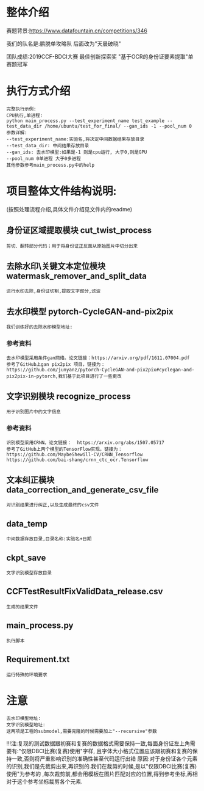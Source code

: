 
# 整体介绍
  赛题背景:https://www.datafountain.cn/competitions/346 
  
  我们的队名是:鹏脱单攻略队  后面改为"天晨破晓"
  
  团队成绩:2019CCF-BDCI大赛  最佳创新探索奖 "基于OCR的身份证要素提取"单赛题冠军
  
# 执行方式介绍
    完整执行示例:
    CPU执行,单进程:
    python main_process.py --test_experiment_name test_example --test_data_dir /home/ubuntu/test_for_final/ --gan_ids -1 --pool_num 0
    参数详解:
    --test_experiment_name:实验名,将决定中间数据结果存放目录
    --test_data_dir: 中间结果存放目录
    --gan_ids: 去水印模型:如果是-1 则是cpu运行, 大于0,则是GPU
    --pool_num 0单进程 大于0多进程
    其他参数参考main_process.py中的help

# 项目整体文件结构说明:
(按照处理流程介绍,具体文件介绍见文件内的readme)

## 身份证区域提取模块 cut_twist_process
    剪切、翻转部分代码；用于将身份证正反面从原始图片中切分出来

## 去除水印\关键文本定位模块 watermask_remover_and_split_data
    进行水印去除,身份证切割,提取文字部分,滤波

## 去水印模型 pytorch-CycleGAN-and-pix2pix
    我们训练好的去除水印模型地址:
### 参考资料
    去水印模型采用条件gan网络。论文链接：https://arxiv.org/pdf/1611.07004.pdf
    参考了GitHub上gan pix2pix 项目，链接为：https://github.com/junyanz/pytorch-CycleGAN-and-pix2pix#cyclegan-and-pix2pix-in-pytorch,我们基于此项目进行了一些更改

## 文字识别模块 recognize_process
    用于识别图片中的文字信息
### 参考资料
    识别模型采用CRNN。论文链接：  https://arxiv.org/abs/1507.05717
    参考了GitHub上两个模型的TensorFlow实现，链接为： 
    https://github.com/MaybeShewill-CV/CRNN_Tensorflow 
    https://github.com/bai-shang/crnn_ctc_ocr.Tensorflow

## 文本纠正模块 data_correction_and_generate_csv_file
    对识别结果进行纠正,以及生成最终的csv文件

## data_temp
    中间数据存放目录,目录名称:实验名+日期

## ckpt_save
    文字识别模型存放目录

## CCFTestResultFixValidData_release.csv
    生成的结果文件

## main_process.py
    执行脚本

## Requirement.txt
    运行特殊的环境要求

# 注意
    去水印模型地址:
    文字识别模型地址:
    这两项是工程的submodel,需要克隆的时候需要加上"--recursive"参数

!!!注:复现的测试数据跟初赛和复赛的数据格式需要保持一致,每面身份证左上角需要有:"仅限DBCI比赛(复赛)使用"字样,
      且字体大小格式位置应该跟初赛和复赛的保持一致,否则将严重影响识别的准确性甚至代码运行出错
   原因:对于身份证各个元素的识别,我们是先裁剪出来,再识别的.我们在裁剪的时候,是以"仅限DBCI比赛(复赛)使用"为参考的
   ,每次裁剪前,都会用模板在图片匹配对应的位置,得到参考坐标,再相对于这个参考坐标裁剪各个元素.
